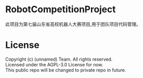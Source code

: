# RobotCompetitionProject 
此项目为第七届山东省高校机器人大赛项目,用于团队项目代码管理。

# License 
Copyright (c) (unnamed) Team. All rights reserved.  
Licensed under the AGPL-3.0 License for now.  
This public repo will be changed to private repo in future.  
